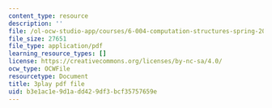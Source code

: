 ```yaml
---
content_type: resource
description: ''
file: /ol-ocw-studio-app/courses/6-004-computation-structures-spring-2017/b3e1ac1e9d1add429df3bcf35757659e_H0xGKKpKaRE.pdf
file_size: 27651
file_type: application/pdf
learning_resource_types: []
license: https://creativecommons.org/licenses/by-nc-sa/4.0/
ocw_type: OCWFile
resourcetype: Document
title: 3play pdf file
uid: b3e1ac1e-9d1a-dd42-9df3-bcf35757659e
---
```

